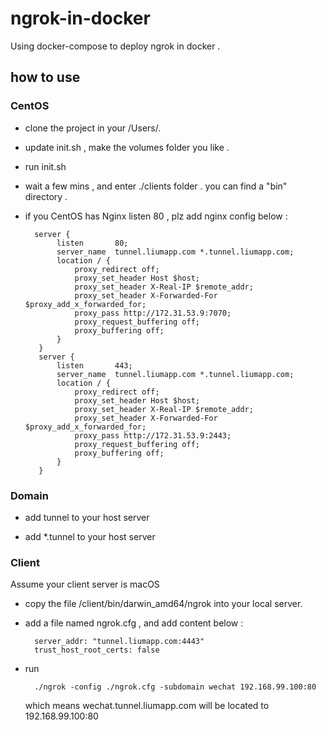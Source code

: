 # ngrok-in-docker
Using docker-compose to deploy ngrok in docker . 

## how to use

### CentOS

* clone the project in your /Users/.

* update init.sh , make the volumes folder you like .

* run init.sh

* wait a few mins , and enter ./clients folder . you can find a "bin" directory . 

* if you CentOS has Nginx listen 80 , plz add nginx config below :

		server {
		     listen       80;
		     server_name  tunnel.liumapp.com *.tunnel.liumapp.com;
		     location / {
			     proxy_redirect off;
			     proxy_set_header Host $host;
			     proxy_set_header X-Real-IP $remote_addr;
			     proxy_set_header X-Forwarded-For $proxy_add_x_forwarded_for;
			     proxy_pass http://172.31.53.9:7070;
			     proxy_request_buffering off;
			     proxy_buffering off;
		     }
		 }
		 server {
		     listen       443;
		     server_name  tunnel.liumapp.com *.tunnel.liumapp.com;
		     location / {
			     proxy_redirect off;
			     proxy_set_header Host $host;
			     proxy_set_header X-Real-IP $remote_addr;
			     proxy_set_header X-Forwarded-For $proxy_add_x_forwarded_for;
			     proxy_pass http://172.31.53.9:2443;
			     proxy_request_buffering off;
			     proxy_buffering off;
		     }
		 }

### Domain

* add tunnel to your host server

* add *.tunnel to your host server

### Client

Assume your client server is macOS

* copy the file /client/bin/darwin_amd64/ngrok into your local server.

* add a file named ngrok.cfg , and add content below :

		server_addr: "tunnel.liumapp.com:4443"
		trust_host_root_certs: false

* run 

		./ngrok -config ./ngrok.cfg -subdomain wechat 192.168.99.100:80		

	which means wechat.tunnel.liumapp.com will be located to 192.168.99.100:80		
